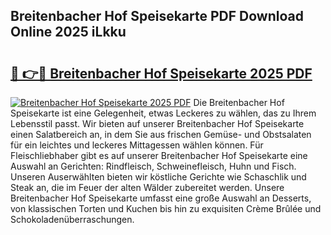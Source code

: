 ## Breitenbacher Hof Speisekarte PDF Download Online 2025 iLkku

# <h2><a href="http://gc6a34y.nevu.top/?p=Breitenbacher+Hof+Speisekarte">🔗 👉🔴 Breitenbacher Hof Speisekarte 2025 PDF</a></h2>

[![Breitenbacher Hof Speisekarte 2025 PDF](https://i.imgur.com/dBaPXMq.png)](http://gc6a34y.nevu.top/?p=Breitenbacher+Hof+Speisekarte)
Die Breitenbacher Hof Speisekarte ist eine Gelegenheit, etwas Leckeres zu wählen, das zu Ihrem Lebensstil passt. Wir bieten auf unserer Breitenbacher Hof Speisekarte einen Salatbereich an, in dem Sie aus frischen Gemüse- und Obstsalaten für ein leichtes und leckeres Mittagessen wählen können. Für Fleischliebhaber gibt es auf unserer Breitenbacher Hof Speisekarte eine Auswahl an Gerichten: Rindfleisch, Schweinefleisch, Huhn und Fisch. Unseren Auserwählten bieten wir köstliche Gerichte wie Schaschlik und Steak an, die im Feuer der alten Wälder zubereitet werden. Unsere Breitenbacher Hof Speisekarte umfasst eine große Auswahl an Desserts, von klassischen Torten und Kuchen bis hin zu exquisiten Crème Brûlée und Schokoladenüberraschungen.
